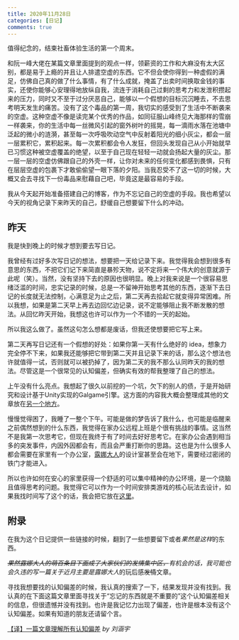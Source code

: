 ```yaml
---
title: 2020年11月28日
categories: [日记]
comments: true
---
```


值得纪念的，结束社畜体验生活的第一个周末。

和阮一峰大佬在某篇文章里面提到的观点一样，领薪资的工作和大麻没有太大区别，都是易于上瘾的并且让人排遣空虚的东西。它不但会使你得到一种虚假的满足，仿佛自己真的做了什么事情，有了什么成就，掩盖了出卖时间换取金钱的事实，还使你能够心安理得地放纵自我，流连于消耗自己过剩的思考力和发泄积攒起来的压力，同时又不至于过分厌恶自己，能够以一个假想的目标沉沉睡去，不去思考明天发生的痛苦。没有了这个毒品的第一周，我切实的感受到了生活中不断袭来的空虚。这种空虚不像是读完某个优秀的作品，如同征服山峰终见大海那样的雪崩一样袭来，你的生活中每一丝微风引起的窗外树叶的摇晃，每一滴雨水落在池塘中泛起的微小的涟漪，甚至每一次呼吸吹动空气中反射着阳光的细小灰尘，都会一层一层累积它，累积起来。每一次累积都会令人发狂，但回头发现自己从小开始就早已习惯这种被空虚覆盖的绝望，以至于自己现在轻轻一动就会扬起大量的灰尘。那一层一层的空虚仿佛跟自己的外壳一样，让你对未来的任何变化都感到畏惧，只有在层层空虚的包裹下才敢偷偷望一眼下落的夕阳。当我忍受不了这一切的时候，大概又会去寻找下一份毒品来慰藉自己吧，毕竟这是最容易的手段。

我从今天起开始准备搭建自己的博客，作为不忘记自己的空虚的手段。我也希望以今天的视角记录下来昨天的自己，舒缓自己想要留下什么的冲动。

## 昨天

我是快到晚上的时候才想到要去写日记。

我曾经有过好多次写日记的想法，想要把一天给记录下来。我觉得我会想到很多有意思的东西，不把它们记下来简直是暴殄天物，说不定将来一个伟大的创意就源于此呢（笑）。当然，没有坚持下去的原因也很明显。晚上对我来说是一个很容易思绪泛滥的时间，忠实记录的时候，总是一不留神开始思考其他的东西，逐渐下去日记的长度就无法控制，心满意足为止之后，第二天再去拾起它就变得异常困难。所以我想，如果是第二天早上再去边回忆边记录，说不定能够阻止我不断发散的想法。从回忆昨天开始，我想这也许可以作为一个不错的一天的起始。

所以我这么做了。虽然这句怎么想都是废话，但我还使想要把它写上来。

第二天再写日记还有一个假想的好处：如果你第一天有什么绝好的 idea，想象力完全停不下来，如果我还能够把它带到第二天并且记录下来的话，那么这个想法也许就值得一试，否则就可以被扔掉了，因为第二天的我不那么认同昨天的我的想法。尽管这是一个很常见的认知偏差，但确实有效的帮我整理了自己的想法。

上午没有什么亮点。我想起了很久以前挖的一个坑，欠下的别人的债，于是开始研究和设计基于Unity实现的Galgame引擎。这方面的内容我大概会整理成其他的文章放在[另一个地方](../notes/unity/text_engine_module.md)。

慢慢觉得困了，我睡了一整个下午。可能是做的梦告诉了我什么，也可能是临醒来之前偶然想到的什么东西，我觉得在家办公远程上班是个很有挑战的事情。这当然不是我第一次思考它，但现在我终于有了时间去好好思考它。在家办公会遇到相当多的突发事件，内因外因都会有，而且会严重打断你的思路。这也是为什么很多人都会需要在家里有一个办公室，[露娜大人](https://zh.moegirl.org.cn/%E6%A8%B1%E5%B0%8F%E8%B7%AF%E9%9C%B2%E5%A8%9C)的设计室甚至会在地下，需要经过密闭的铁门才能进入。

所以也许如何在安心的家里获得一个舒适的可以集中精神的办公环境，是一个烧脑且值得思考的问题。我觉得它可以作为一个时间安排类游戏的核心玩法去设计，如果我找时间写了这个的话，我会把它放在[这里](../idea/game/work_at_home.md)。

## 附录

在我为这个日记提供一些链接的时候，翻到了一些想要留下或者*果然是这样*的东西。

*~~果然露娜大人的萌百条目下面成了大家伙们的发情集中区，~~*有机会的话，我可能也会久违的写一篇关于近月*主要是露娜大人*的玩后感~~发情~~文章。

寻找我想要找的认知偏差的时候，我认真的搜索了一下，结果发现并没有找到。我认真的在下面这篇文章里面寻找关于“忘记的东西就是不重要的”这个认知偏差相关的信息，但很遗憾并没有找到。也许是我记忆力出现了偏差，也许是根本没有这个认知偏差。如果有知道的朋友还请留个言。

[【译】一篇文章理解所有认知偏差](https://zhuanlan.zhihu.com/p/27451663) *by 刘涵宇*
